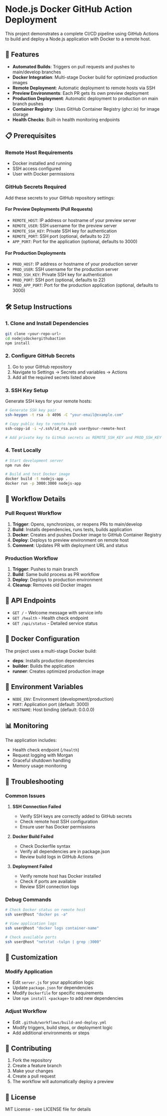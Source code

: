 # Node.js Docker GitHub Action Deployment

This project demonstrates a complete CI/CD pipeline using GitHub Actions to build and deploy a Node.js application with Docker to a remote host.

## 🚀 Features

- **Automated Builds**: Triggers on pull requests and pushes to main/develop branches
- **Docker Integration**: Multi-stage Docker build for optimized production images
- **Remote Deployment**: Automatic deployment to remote hosts via SSH
- **Preview Environments**: Each PR gets its own preview deployment
- **Production Deployment**: Automatic deployment to production on main branch pushes
- **Container Registry**: Uses GitHub Container Registry (ghcr.io) for image storage
- **Health Checks**: Built-in health monitoring endpoints

## 📋 Prerequisites

### Remote Host Requirements
- Docker installed and running
- SSH access configured
- User with Docker permissions

### GitHub Secrets Required

Add these secrets to your GitHub repository settings:

#### For Preview Deployments (Pull Requests)
- `REMOTE_HOST`: IP address or hostname of your preview server
- `REMOTE_USER`: SSH username for the preview server
- `REMOTE_SSH_KEY`: Private SSH key for authentication
- `REMOTE_PORT`: SSH port (optional, defaults to 22)
- `APP_PORT`: Port for the application (optional, defaults to 3000)

#### For Production Deployments
- `PROD_HOST`: IP address or hostname of your production server
- `PROD_USER`: SSH username for the production server
- `PROD_SSH_KEY`: Private SSH key for authentication
- `PROD_PORT`: SSH port (optional, defaults to 22)
- `PROD_APP_PORT`: Port for the production application (optional, defaults to 3000)

## 🛠️ Setup Instructions

### 1. Clone and Install Dependencies
```bash
git clone <your-repo-url>
cd nodejsdockergithubaction
npm install
```

### 2. Configure GitHub Secrets
1. Go to your GitHub repository
2. Navigate to Settings → Secrets and variables → Actions
3. Add all the required secrets listed above

### 3. SSH Key Setup
Generate SSH keys for your remote hosts:
```bash
# Generate SSH key pair
ssh-keygen -t rsa -b 4096 -C "your-email@example.com"

# Copy public key to remote host
ssh-copy-id -i ~/.ssh/id_rsa.pub user@your-remote-host

# Add private key to GitHub secrets as REMOTE_SSH_KEY and PROD_SSH_KEY
```

### 4. Test Locally
```bash
# Start development server
npm run dev

# Build and test Docker image
docker build -t nodejs-app .
docker run -p 3000:3000 nodejs-app
```

## 🔄 Workflow Details

### Pull Request Workflow
1. **Trigger**: Opens, synchronizes, or reopens PRs to main/develop
2. **Build**: Installs dependencies, runs tests, builds application
3. **Docker**: Creates and pushes Docker image to GitHub Container Registry
4. **Deploy**: Deploys to preview environment on remote host
5. **Comment**: Updates PR with deployment URL and status

### Production Workflow
1. **Trigger**: Pushes to main branch
2. **Build**: Same build process as PR workflow
3. **Deploy**: Deploys to production environment
4. **Cleanup**: Removes old Docker images

## 📡 API Endpoints

- `GET /` - Welcome message with service info
- `GET /health` - Health check endpoint
- `GET /api/status` - Detailed service status

## 🐳 Docker Configuration

The project uses a multi-stage Docker build:
- **deps**: Installs production dependencies
- **builder**: Builds the application
- **runner**: Creates optimized production image

## 🔧 Environment Variables

- `NODE_ENV`: Environment (development/production)
- `PORT`: Application port (default: 3000)
- `HOSTNAME`: Host binding (default: 0.0.0.0)

## 📊 Monitoring

The application includes:
- Health check endpoint (`/health`)
- Request logging with Morgan
- Graceful shutdown handling
- Memory usage monitoring

## 🚨 Troubleshooting

### Common Issues

1. **SSH Connection Failed**
   - Verify SSH keys are correctly added to GitHub secrets
   - Check remote host SSH configuration
   - Ensure user has Docker permissions

2. **Docker Build Failed**
   - Check Dockerfile syntax
   - Verify all dependencies are in package.json
   - Review build logs in GitHub Actions

3. **Deployment Failed**
   - Verify remote host has Docker installed
   - Check if ports are available
   - Review SSH connection logs

### Debug Commands

```bash
# Check Docker status on remote host
ssh user@host "docker ps -a"

# View application logs
ssh user@host "docker logs container-name"

# Check available ports
ssh user@host "netstat -tulpn | grep :3000"
```

## 📝 Customization

### Modify Application
- Edit `server.js` for your application logic
- Update `package.json` for dependencies
- Modify `Dockerfile` for specific requirements
- Use `npm install <package>` to add new dependencies

### Adjust Workflow
- Edit `.github/workflows/build-and-deploy.yml`
- Modify triggers, build steps, or deployment logic
- Add additional environments or steps

## 🤝 Contributing

1. Fork the repository
2. Create a feature branch
3. Make your changes
4. Create a pull request
5. The workflow will automatically deploy a preview

## 📄 License

MIT License - see LICENSE file for details
